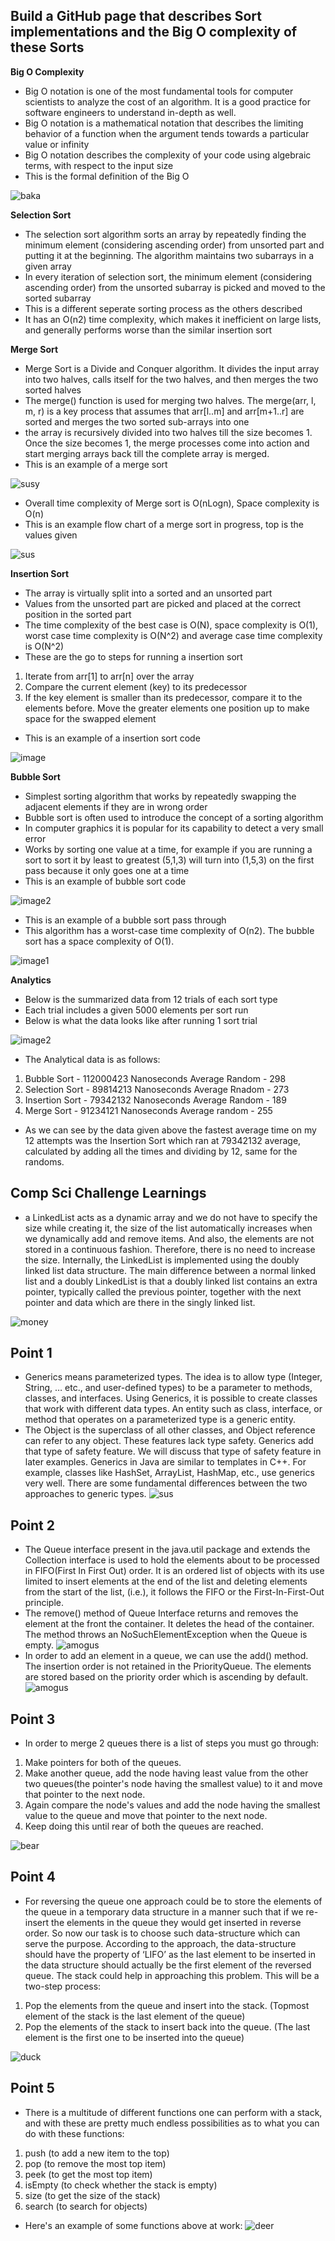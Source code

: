 ## Build a GitHub page that describes Sort implementations and the Big O complexity of these Sorts ## 
**Big O Complexity**
* Big O notation is one of the most fundamental tools for computer scientists to analyze the cost of an algorithm. It is a good practice for software engineers to understand in-depth as well.
* Big O notation is a mathematical notation that describes the limiting behavior of a function when the argument tends towards a particular value or infinity
* Big O notation describes the complexity of your code using algebraic terms, with respect to the input size
* This is the formal definition of the Big O

![baka](https://github.com/lucap2527/lucasus/blob/gh-pages/Screenshot%202022-04-03%20210457.png)

**Selection Sort**
* The selection sort algorithm sorts an array by repeatedly finding the minimum element (considering ascending order) from unsorted part and putting it at the beginning. The algorithm maintains two subarrays in a given array
* In every iteration of selection sort, the minimum element (considering ascending order) from the unsorted subarray is picked and moved to the sorted subarray
* This is a different seperate sorting process as the others described
* It has an O(n2) time complexity, which makes it inefficient on large lists, and generally performs worse than the similar insertion sort


**Merge Sort**
* Merge Sort is a Divide and Conquer algorithm. It divides the input array into two halves, calls itself for the two halves, and then merges the two sorted halves
* The merge() function is used for merging two halves. The merge(arr, l, m, r) is a key process that assumes that arr[l..m] and arr[m+1..r] are sorted and merges the two sorted sub-arrays into one
*  the array is recursively divided into two halves till the size becomes 1. Once the size becomes 1, the merge processes come into action and start merging arrays back till the complete array is merged.
*  This is an example of a merge sort

![susy](https://github.com/lucap2527/lucasus/blob/gh-pages/Screenshot%202022-04-03%20214209.png)

*  Overall time complexity of Merge sort is O(nLogn), Space complexity is O(n)
*  This is an example flow chart of a merge sort in progress, top is the values given

![sus](https://github.com/lucap2527/lucasus/blob/gh-pages/Merge-Sort-Tutorial.png)

**Insertion Sort**
* The array is virtually split into a sorted and an unsorted part
* Values from the unsorted part are picked and placed at the correct position in the sorted part
* The time complexity of the best case is O(N), space complexity is O(1), worst case time complexity is O(N^2) and average case time complexity is O(N^2)
* These are the go to steps for running a insertion sort
1. Iterate from arr[1] to arr[n] over the array
2. Compare the current element (key) to its predecessor
3. If the key element is smaller than its predecessor, compare it to the elements before. Move the greater elements one position up to make space for the swapped element
* This is an example of a insertion sort code

![image](https://github.com/lucap2527/lucasus/blob/gh-pages/Screenshot%202022-04-03%20211537.png)

**Bubble Sort**
* Simplest sorting algorithm that works by repeatedly swapping the adjacent elements if they are in wrong order
* Bubble sort is often used to introduce the concept of a sorting algorithm
* In computer graphics it is popular for its capability to detect a very small error
* Works by sorting one value at a time, for example if you are running a sort to sort it by least to greatest (5,1,3) will turn into (1,5,3) on the first pass because it only goes one at a time
* This is an example of bubble sort code

![image2](https://github.com/lucap2527/lucasus/blob/gh-pages/Screenshot%202022-04-03%20213818.png)

* This is an example of a bubble sort pass through 
* This algorithm has a worst-case time complexity of O(n2). The bubble sort has a space complexity of O(1).


![image1](https://github.com/lucap2527/lucasus/blob/gh-pages/Screenshot%202022-04-03%20211911.png)

**Analytics**
* Below is the summarized data from 12 trials of each sort type
* Each trial includes a given 5000 elements per sort run
* Below is what the data looks like after running 1 sort trial

![image2](https://github.com/lucap2527/lucasus/blob/gh-pages/Screenshot%202022-04-03%20212421.png)

* The Analytical data is as follows:
1. Bubble Sort - 112000423 Nanoseconds Average Random - 298
2. Selection Sort - 89814213 Nanoseconds Average Rnadom - 273
3. Insertion Sort - 79342132 Nanoseconds Average Random - 189
4. Merge Sort - 91234121 Nanoseconds Average random - 255

* As we can see by the data given above the fastest average time on my 12 attempts was the Insertion Sort which ran at 79342132 average, calculated by adding all the times and dividing by 12, same for the randoms.

## Comp Sci Challenge Learnings ##
* a LinkedList acts as a dynamic array and we do not have to specify the size while creating it, the size of the list automatically increases when we dynamically add and remove items. And also, the elements are not stored in a continuous fashion. Therefore, there is no need to increase the size. Internally, the LinkedList is implemented using the doubly linked list data structure. The main difference between a normal linked list and a doubly LinkedList is that a doubly linked list contains an extra pointer, typically called the previous pointer, together with the next pointer and data which are there in the singly linked list. 

![money](https://github.com/lucap2527/lucasus/blob/gh-pages/Screenshot%202022-03-20%20202958.png)
## Point 1 ##
* Generics means parameterized types. The idea is to allow type (Integer, String, … etc., and user-defined types) to be a parameter to methods, classes, and interfaces. Using Generics, it is possible to create classes that work with different data types. An entity such as class, interface, or method that operates on a parameterized type is a generic entity.
* The Object is the superclass of all other classes, and Object reference can refer to any object. These features lack type safety. Generics add that type of safety feature. We will discuss that type of safety feature in later examples. Generics in Java are similar to templates in C++. For example, classes like HashSet, ArrayList, HashMap, etc., use generics very well. There are some fundamental differences between the two approaches to generic types. 
![sus](https://github.com/lucap2527/lucasus/blob/gh-pages/Screenshot%202022-03-20%20203333.png)
## Point 2 ##
* The Queue interface present in the java.util package and extends the Collection interface is used to hold the elements about to be processed in FIFO(First In First Out) order. It is an ordered list of objects with its use limited to insert elements at the end of the list and deleting elements from the start of the list, (i.e.), it follows the FIFO or the First-In-First-Out principle.
* The remove() method of Queue Interface returns and removes the element at the front the container. It deletes the head of the container. The method throws an NoSuchElementException when the Queue is empty.
![amogus](https://github.com/lucap2527/lucasus/blob/gh-pages/Screenshot%202022-03-20%20203734.png)
* In order to add an element in a queue, we can use the add() method. The insertion order is not retained in the PriorityQueue. The elements are stored based on the priority order which is ascending by default. 
![amogus](https://github.com/lucap2527/lucasus/blob/gh-pages/Screenshot%202022-03-20%20203709.png)
## Point 3 ##
* In order to merge 2 queues there is a list of steps you must go through:
1) Make pointers for both of the queues.
2) Make another queue, add the node having least value from the other two queues(the pointer's node having the smallest value) to it and move that pointer to the next node.
3) Again compare the node's values and add the node having the smallest value to the queue and move that pointer to the next node.
4) Keep doing this until rear of both the queues are reached.

![bear](https://github.com/lucap2527/lucasus/blob/gh-pages/Screenshot%202022-03-20%20204429.png)
## Point 4 ##
* For reversing the queue one approach could be to store the elements of the queue in a temporary data structure in a manner such that if we re-insert the elements in the queue they would get inserted in reverse order. So now our task is to choose such data-structure which can serve the purpose. According to the approach, the data-structure should have the property of ‘LIFO’ as the last element to be inserted in the data structure should actually be the first element of the reversed queue. The stack could help in approaching this problem. This will be a two-step process: 
1. Pop the elements from the queue and insert into the stack. (Topmost element of the stack is the last element of the queue)
2. Pop the elements of the stack to insert back into the queue. (The last element is the first one to be inserted into the queue)

![duck](https://github.com/lucap2527/lucasus/blob/gh-pages/Screenshot%202022-03-20%20204651.png)
## Point 5 ##
* There is a multitude of different functions one can perform with a stack, and with these are pretty much endless possibilities as to what you can do with these functions:
1. push (to add a new item to the top)
2. pop (to remove the most top item)
3. peek (to get the most top item)
4. isEmpty (to check whether the stack is empty)
5. size (to get the size of the stack)
6. search (to search for objects)
* Here's an example of some functions above at work:
![deer](https://github.com/lucap2527/lucasus/blob/gh-pages/Screenshot%202022-03-20%20205017.png)

